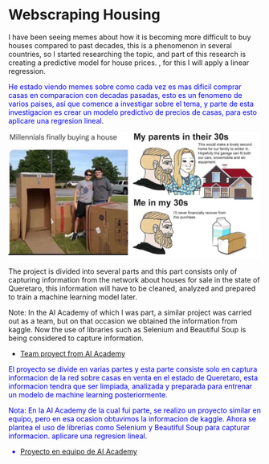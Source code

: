 # Webscraping Housing

I have been seeing memes about how it is becoming more difficult to buy houses compared to past decades, this is a phenomenon in several countries, so I started researching the topic, and part of this research is creating a predictive model for house prices. , for this I will apply a linear regression.

<span style="color:blue">
He estado viendo memes sobre como cada vez es mas dificil comprar casas en comparacion con decadas pasadas, esto es un fenomeno de varios paises, así que comence a investigar sobre el tema, y parte de esta investigacion es crear un modelo predictivo de precios de casas, para esto aplicare una regresion lineal.</span>

![Skyline](memes_housing.jpg)


The project is divided into several parts and this part consists only of capturing information from the network about houses for sale in the state of Queretaro, this information will have to be cleaned, analyzed and prepared to train a machine learning model later.

Note: In the AI Academy of which I was part, a similar project was carried out as a team, but on that occasion we obtained the information from kaggle. Now the use of libraries such as Selenium and Beautiful Soup is being considered to capture information.

* [Team proyect from AI Academy](https://github.com/hixtape1212/Group1Capstone)

<span style="color:blue">
El proyecto se divide en varias partes y esta parte consiste solo en captura informacion de la red sobre casas en venta en el estado de Queretaro, esta informacion tendra que ser limpiada, analizada y preparada para entrenar un modelo de machine learning posteriormente.

Nota: En la AI Academy de la cual fui parte, se realizo un proyecto similar en equipo, pero en esa ocasion obtuvimos la informacion de kaggle. Ahora se plantea el uso de librerias como Selenium y Beautiful Soup para capturar informacion.
aplicare una regresion lineal.</span>

* [Proyecto en equipo de AI Academy](https://github.com/hixtape1212/Group1Capstone)